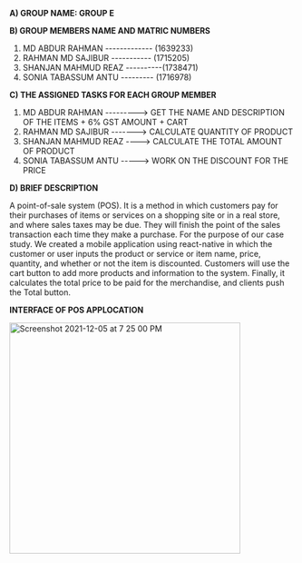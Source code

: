 **A) GROUP NAME: GROUP E**

**B) GROUP MEMBERS NAME	AND MATRIC NUMBERS**
   
1. MD ABDUR RAHMAN ------------- (1639233)
2. RAHMAN MD SAJIBUR ----------- (1715205)
3. SHANJAN MAHMUD REAZ ----------(1738471)
4. SONIA TABASSUM ANTU --------- (1716978)

**C) THE ASSIGNED TASKS FOR EACH GROUP MEMBER**

1. MD ABDUR RAHMAN ---------> GET THE NAME AND DESCRIPTION OF THE ITEMS + 6% GST AMOUNT + CART
2. RAHMAN MD SAJIBUR -------> CALCULATE QUANTITY OF PRODUCT
3. SHANJAN MAHMUD REAZ ----> CALCULATE THE TOTAL AMOUNT OF PRODUCT
4. SONIA TABASSUM ANTU -----> WORK ON THE DISCOUNT FOR THE PRICE


**D) BRIEF DESCRIPTION**

A point-of-sale system (POS). It is a method in which customers pay for their purchases of items or services on a shopping site or in a real store, and where sales taxes may be due. They will finish the point of the sales transaction each time they make a purchase. For the purpose of our case study. We created a mobile application using react-native in which the customer or user inputs the product or service or item name, price, quantity, and whether or not the item is discounted. Customers will use the cart button to add more products and information to the system. Finally, it calculates the total price to be paid for the merchandise, and clients push the Total button.

**INTERFACE OF POS APPLOCATION**

<img width="407" alt="Screenshot 2021-12-05 at 7 25 00 PM" src="https://user-images.githubusercontent.com/69203953/144744607-1174ebdd-067e-41d1-99de-90c54821aaa5.png">
